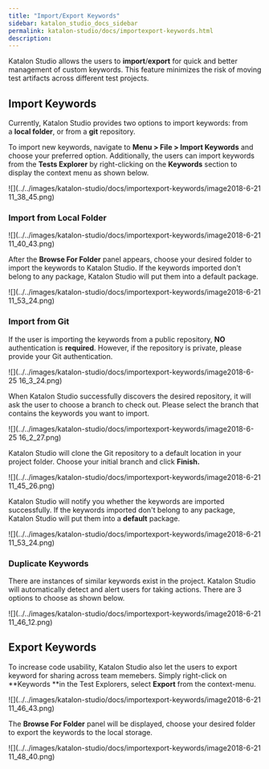 ```yaml
---
title: "Import/Export Keywords" 
sidebar: katalon_studio_docs_sidebar
permalink: katalon-studio/docs/importexport-keywords.html 
description: 
---
```

Katalon Studio allows the users to **import**/**export** for quick and better management of custom keywords. This feature minimizes the risk of moving test artifacts across different test projects. 

Import Keywords
---------------

Currently, Katalon Studio provides two options to import keywords: from a **local folder**, or from a **git** repository.

To import new keywords, navigate to **Menu > File > Import Keywords** and choose your preferred option. Additionally, the users can import keywords from the **Tests Explorer** by right-clicking on the **Keywords** section to display the context menu as shown below.

![](../../images/katalon-studio/docs/importexport-keywords/image2018-6-21 11_38_45.png)

### Import from Local Folder

![](../../images/katalon-studio/docs/importexport-keywords/image2018-6-21 11_40_43.png)

After the **Browse For Folder** panel appears, choose your desired folder to import the keywords to Katalon Studio. If the keywords imported don't belong to any package, Katalon Studio will put them into a default package.

![](../../images/katalon-studio/docs/importexport-keywords/image2018-6-21 11_53_24.png)

### Import from Git 

If the user is importing the keywords from a public repository, **NO** authentication is **required**. However, if the repository is private, please provide your Git authentication. 

![](../../images/katalon-studio/docs/importexport-keywords/image2018-6-25 16_3_24.png)

When Katalon Studio successfully discovers the desired repository, it will ask the user to choose a branch to check out. Please select the branch that contains the keywords you want to import. 

![](../../images/katalon-studio/docs/importexport-keywords/image2018-6-25 16_2_27.png)

Katalon Studio will clone the Git repository to a default location in your project folder. Choose your initial branch and click **Finish.**

![](../../images/katalon-studio/docs/importexport-keywords/image2018-6-21 11_45_26.png)

Katalon Studio will notify you whether the keywords are imported successfully. If the keywords imported don't belong to any package, Katalon Studio will put them into a **default** package.

![](../../images/katalon-studio/docs/importexport-keywords/image2018-6-21 11_53_24.png)

### Duplicate Keywords

There are instances of similar keywords exist in the project. Katalon Studio will automatically detect and alert users for taking actions. There are 3 options to choose as shown below.

![](../../images/katalon-studio/docs/importexport-keywords/image2018-6-21 11_46_12.png)

Export Keywords
---------------

To increase code usability, Katalon Studio also let the users to export keyword for sharing across team memebers. Simply right-click on **Keywords **in the Test Explorers, select **Export** from the context-menu. 

![](../../images/katalon-studio/docs/importexport-keywords/image2018-6-21 11_46_43.png)

The **Browse For Folder** panel will be displayed, choose your desired folder to export the keywords to the local storage.

![](../../images/katalon-studio/docs/importexport-keywords/image2018-6-21 11_48_40.png)